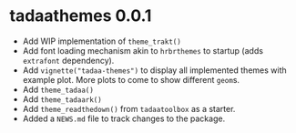 # tadaathemes 0.0.1

* Add WIP implementation of `theme_trakt()`
* Add font loading mechanism akin to `hrbrthemes` to startup (adds `extrafont` dependency).
* Add `vignette("tadaa-themes")` to display all implemented themes with example plot. More plots to come to show different `geom`s.
* Add `theme_tadaa()`
* Add `theme_tadaark()`
* Add `theme_readthedown()` from `tadaatoolbox` as a starter.
* Added a `NEWS.md` file to track changes to the package.
